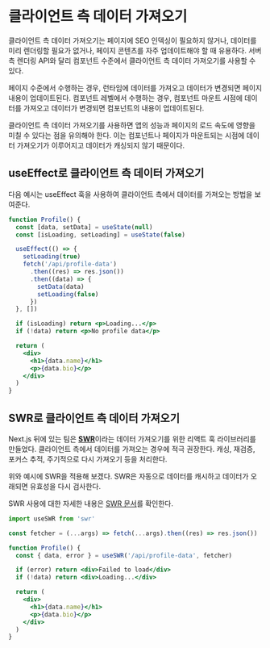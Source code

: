 # 클라이언트 측 데이터 가져오기

클라이언트 측 데이터 가져오기는 페이지에 SEO 인덱싱이 필요하지 않거나, 데이터를 미리 렌더링할 필요가 없거나, 페이지 콘텐츠를 자주 업데이트해야 할 때 유용하다. 서버 측 렌더링 API와 달리 컴포넌트 수준에서 클라이언트 측 데이터 가져오기를 사용할 수 있다.

페이지 수준에서 수행하는 경우, 런타임에 데이터를 가져오고 데이터가 변경되면 페이지 내용이 업데이트된다. 컴포넌트 레벨에서 수행하는 경우, 컴포넌트 마운트 시점에 데이터를 가져오고 데이터가 변경되면 컴포넌트의 내용이 업데이트된다.

클라이언트 측 데이터 가져오기를 사용하면 앱의 성능과 페이지의 로드 속도에 영향을 미칠 수 있다는 점을 유의해야 한다. 이는 컴포넌트나 페이지가 마운트되는 시점에 데이터 가져오기가 이루어지고 데이터가 캐싱되지 않기 때문이다.

## useEffect로 클라이언트 측 데이터 가져오기

다음 예시는 useEffect 훅을 사용하여 클라이언트 측에서 데이터를 가져오는 방법을 보여준다.

```jsx
function Profile() {
  const [data, setData] = useState(null)
  const [isLoading, setLoading] = useState(false)

  useEffect(() => {
    setLoading(true)
    fetch('/api/profile-data')
      .then((res) => res.json())
      .then((data) => {
        setData(data)
        setLoading(false)
      })
  }, [])

  if (isLoading) return <p>Loading...</p>
  if (!data) return <p>No profile data</p>

  return (
    <div>
      <h1>{data.name}</h1>
      <p>{data.bio}</p>
    </div>
  )
}
```

## SWR로 클라이언트 측 데이터 가져오기

Next.js 뒤에 있는 팀은 [**SWR**](https://swr.vercel.app/)이라는 데이터 가져오기를 위한 리액트 훅 라이브러리를 만들었다. 클라이언트 측에서 데이터를 가져오는 경우에 적극 권장한다. 캐싱, 재검증, 포커스 추적, 주기적으로 다시 가져오기 등을 처리한다.

위와 예시에 SWR을 적용해 보겠다. SWR은 자동으로 데이터를 캐시하고 데이터가 오래되면 유효성을 다시 검사한다.

SWR 사용에 대한 자세한 내용은 [SWR 문서](https://swr.vercel.app/docs/getting-started)를 확인한다.

```jsx
import useSWR from 'swr'

const fetcher = (...args) => fetch(...args).then((res) => res.json())

function Profile() {
  const { data, error } = useSWR('/api/profile-data', fetcher)

  if (error) return <div>Failed to load</div>
  if (!data) return <div>Loading...</div>

  return (
    <div>
      <h1>{data.name}</h1>
      <p>{data.bio}</p>
    </div>
  )
}
```